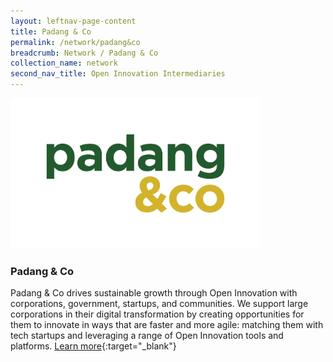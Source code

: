 ```yaml
---
layout: leftnav-page-content
title: Padang & Co
permalink: /network/padang&co
breadcrumb: Network / Padang & Co
collection_name: network
second_nav_title: Open Innovation Intermediaries
---
```


<a href="http://www.padang.co">
<img src="/images/partners/Padang & Co Logo.png" alt="1" style="width:400px;height:241px">
</a>

<h3>Padang & Co</h3>

Padang & Co drives sustainable growth through Open Innovation with corporations, government, startups, and communities. We support large corporations in their digital transformation by creating opportunities for them to innovate in ways that are faster and more agile: matching them with tech startups and leveraging a range of Open Innovation tools and platforms.
[Learn more](http://www.padang.co){:target="_blank"}
